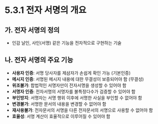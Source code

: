 # 5.3.1 전자 서명의 개요

## 가. 전자 서명의 정의
- 인감 날인, 사인(서명) 같은 기능을 전자적으로 구현하는 기술

## 나. 전자 서명의 주요 기능
- **사용자 인증**: 서명 당사자를 제삼자가 손쉽게 확인 가능 (기본인증)
- **메시지 인증**: 서명된 메시지 내용에 대한 무결성이 보증되어야 함 (무결성)
- **위조불가**: 합법적인 서명자만이 전자서명을 생성할 수 있어야 함
- **서명자 인증**: 전자서명의 서명자를 불특정다수가 검증할 수 있어야 함
- **부인방지**: 서명자는 서명 행위 이후에 서명한 사실을 부인할 수 없어야 함
- **변경불가**: 서명한 문서의 내용을 변경할 수 없어야 함
- **재사용불가**: 전자문서의 서명을 다른 전자문서의 서명으로 사용할 수 없어야 함
- **효율성**: 서명 계산이 효율적으로 이루어질 수 있어야 함
